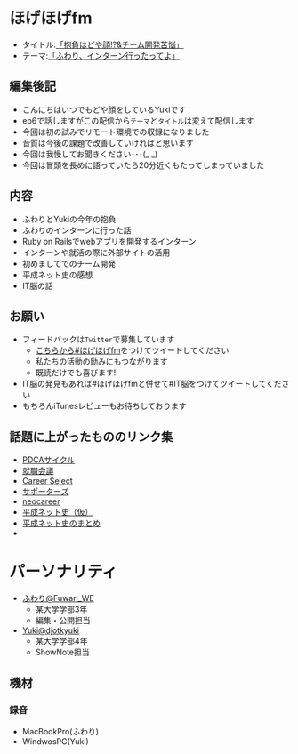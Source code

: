# ほげほげfm
- タイトル:[「抱負はどや顔!?&チーム開発苦悩」]()
- テーマ:[「ふわり、インターン行ったってよ」]()
  
## 編集後記
- こんにちはいつでもどや顔をしているYukiです
- ep6で話しますがこの配信から`テーマ`と`タイトル`は変えて配信します
- 今回は初の試みでリモート環境での収録になりました
- 音質は今後の課題で改善していければと思います
- 今回は我慢してお聞きください･･･(_ _)
- 今回は冒頭を長めに語っていたら20分近くもたってしまっていました
  
## 内容
- ふわりとYukiの今年の抱負
- ふわりのインターンに行った話
- Ruby on Railsでwebアプリを開発するインターン
- インターンや就活の際に外部サイトの活用
- 初めましてでのチーム開発
- 平成ネット史の感想
- IT脳の話
  
## お願い
- フィードバックは`Twitter`で募集しています
    - [こちらから#ほげほげfm](https://twitter.com/search?f=tweets&q=%23%E3%81%BB%E3%81%92%E3%81%BB%E3%81%92fm&src=typd)をつけてツイートしてください
    - 私たちの活動の励みにもつながります
    - 既読だけでも喜びます!!
- IT脳の発見もあれば#ほげほげfmと併せて#IT脳をつけてツイートしてください
- もちろんiTunesレビューもお待ちしております


## 話題に上がったもののリンク集
- [PDCAサイクル](https://ja.wikipedia.org/wiki/PDCA%E3%82%B5%E3%82%A4%E3%82%AF%E3%83%AB)
- [就職会議](https://syukatsu-kaigi.jp/)
- [Career Select](https://careerselect.jp/)
- [サポーターズ](https://supporterz.jp/)
- [neocareer](https://www.neo-career.co.jp/)
- [平成ネット史（仮）](http://www4.nhk.or.jp/nethistory/)
- [平成ネット史のまとめ](https://coconutsjapan.com/entertainment/heisei-netshi-nhk-horiemon/10918/)
- []()

# パーソナリティ
- [ふわり@Fuwari_WE](https://twitter.com/Fuwari_WE)
    - 某大学学部3年
    - 編集・公開担当
- [Yuki@djotkyuki](https://twitter.com/djotkyuki)
    - 某大学学部4年
    - ShowNote担当

## 機材  
### 録音
- MacBookPro(ふわり)
- WindwosPC(Yuki)